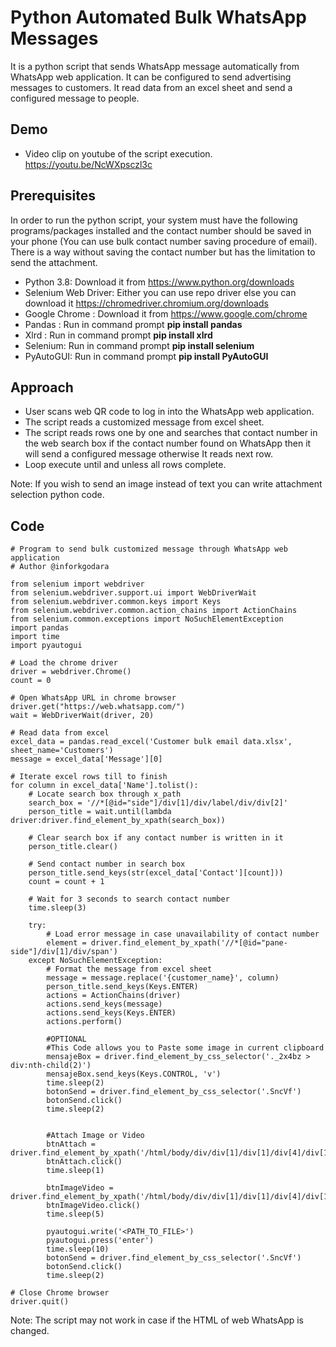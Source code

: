 # Python Automated Bulk WhatsApp Messages

It is a python script that sends WhatsApp message automatically from WhatsApp web application. It can be configured to send advertising messages to customers. It read data from an excel sheet and send a configured message to people.

## Demo
* Video clip on youtube of the script execution. https://youtu.be/NcWXpsczl3c

## Prerequisites

In order to run the python script, your system must have the following programs/packages installed and the contact number should be saved in your phone (You can use bulk contact number saving procedure of email). There is a way without saving the contact number but has the limitation to send the attachment.
* Python 3.8: Download it from https://www.python.org/downloads
* Selenium Web Driver: Either you can use repo driver else you can download it https://chromedriver.chromium.org/downloads
* Google Chrome : Download it from https://www.google.com/chrome
* Pandas : Run in command prompt **pip install pandas**
* Xlrd : Run in command prompt **pip install xlrd**
* Selenium: Run in command prompt **pip install selenium** 
* PyAutoGUI: Run in command prompt **pip install PyAutoGUI** 

## Approach
* User scans web QR code to log in into the WhatsApp web application.
* The script reads a customized message from excel sheet.
* The script reads rows one by one and searches that contact number in the web search box if the contact number found on WhatsApp then it will send a configured message otherwise It reads next row. 
* Loop execute until and unless all rows complete.

Note: If you wish to send an image instead of text you can write attachment selection python code.

## Code
```
# Program to send bulk customized message through WhatsApp web application
# Author @inforkgodara

from selenium import webdriver
from selenium.webdriver.support.ui import WebDriverWait
from selenium.webdriver.common.keys import Keys
from selenium.webdriver.common.action_chains import ActionChains
from selenium.common.exceptions import NoSuchElementException
import pandas
import time
import pyautogui

# Load the chrome driver
driver = webdriver.Chrome()
count = 0

# Open WhatsApp URL in chrome browser
driver.get("https://web.whatsapp.com/")
wait = WebDriverWait(driver, 20)

# Read data from excel
excel_data = pandas.read_excel('Customer bulk email data.xlsx', sheet_name='Customers')
message = excel_data['Message'][0]

# Iterate excel rows till to finish
for column in excel_data['Name'].tolist():
    # Locate search box through x_path
    search_box = '//*[@id="side"]/div[1]/div/label/div/div[2]'
    person_title = wait.until(lambda driver:driver.find_element_by_xpath(search_box))

    # Clear search box if any contact number is written in it
    person_title.clear()

    # Send contact number in search box
    person_title.send_keys(str(excel_data['Contact'][count]))
    count = count + 1

    # Wait for 3 seconds to search contact number
    time.sleep(3)

    try:
        # Load error message in case unavailability of contact number
        element = driver.find_element_by_xpath('//*[@id="pane-side"]/div[1]/div/span')
    except NoSuchElementException:
        # Format the message from excel sheet
        message = message.replace('{customer_name}', column)
        person_title.send_keys(Keys.ENTER)
        actions = ActionChains(driver)
        actions.send_keys(message)
        actions.send_keys(Keys.ENTER)
        actions.perform()
        
        #OPTIONAL
        #This Code allows you to Paste some image in current clipboard
        mensajeBox = driver.find_element_by_css_selector('._2x4bz > div:nth-child(2)')
        mensajeBox.send_keys(Keys.CONTROL, 'v')
        time.sleep(2)
        botonSend = driver.find_element_by_css_selector('.SncVf')
        botonSend.click()
        time.sleep(2)
        
        
        #Attach Image or Video
        btnAttach = driver.find_element_by_xpath('/html/body/div/div[1]/div[1]/div[4]/div[1]/footer/div[1]/div[1]/div[2]/div/div')
        btnAttach.click()
        time.sleep(1)
        
        btnImageVideo = driver.find_element_by_xpath('/html/body/div/div[1]/div[1]/div[4]/div[1]/footer/div[1]/div[1]/div[2]/div/span/div[1]/div/ul/li[1]/button/span')
        btnImageVideo.click()
        time.sleep(5)
        
        pyautogui.write('<PATH_TO_FILE>')
        pyautogui.press('enter')
        time.sleep(10)
        botonSend = driver.find_element_by_css_selector('.SncVf')
        botonSend.click()
        time.sleep(2)

# Close Chrome browser
driver.quit()
```
Note: The script may not work in case if the HTML of web WhatsApp is changed.
